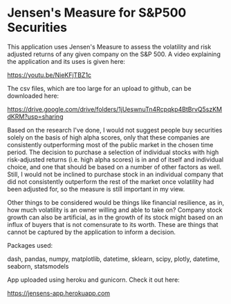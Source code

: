 # Jensen's Measure for S&P500 Securities

This application uses Jensen's Measure to assess the volatility and risk adjusted returns of any given company on the S&P 500. A video explaining the application and its uses is given here:

https://youtu.be/NieKFjTBZ1c

The csv files, which are too large for an upload to github, can be downloaded here:

https://drive.google.com/drive/folders/1jUeswnuTn4Rcpqkp4BtBrvQ5szKMdKRM?usp=sharing


Based on the research I've done, I would not suggest people buy securities solely on the basis of high alpha scores, only that these companies are consistently outperforming most of the public market in the chosen time period. The decision to purchase a selection of individual stocks with high risk-adjusted returns (i.e. high alpha scores) is in and of itself and individual choice, and one that should be based on a number of other factors as well. Still, I would not be inclined to purchase stock in an individual company that did not consistently outperform the rest of the market once volatility had been adjusted for, so the measure is still important in my view. 

Other things to be considered would be things like financial resilience, as in, how much volatility is an owner willing and able to take on? Company stock growth can also be artificial, as in the growth of its stock might based on an influx of buyers that is not comensurate to its worth. These are things that cannot be captured by the application to inform a decision.


Packages used:

dash,
pandas,
numpy,
matplotlib,
datetime,
sklearn,
scipy,
plotly,
datetime,
seaborn,
statsmodels


App uploaded using heroku and gunicorn. Check it out here:

https://jensens-app.herokuapp.com
